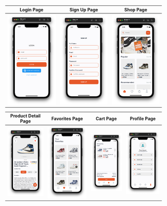 <!-- # flutter_e_commerce_app

A new Flutter project.

## Getting Started

This project is a starting point for a Flutter application.

A few resources to get you started if this is your first Flutter project:

- [Lab: Write your first Flutter app](https://flutter.dev/docs/get-started/codelab)
- [Cookbook: Useful Flutter samples](https://flutter.dev/docs/cookbook)

For help getting started with Flutter, view our
[online documentation](https://flutter.dev/docs), which offers tutorials,
samples, guidance on mobile development, and a full API reference. -->

| Login Page                 |   Sign Up Page    |  Shop Page | 
|:---:|:---:|:---:|
![](./screenshots/login_page.png)|![](./screenshots/sign_up_page.png)|![](./screenshots/shop_page.png)|

Product Detail Page | Favorites Page | Cart Page | Profile Page |
|:---:|:---:|:---:|:---:|
|![](./screenshots/product_detail_page.png)|![](./screenshots/favorites_page.png)|![](./screenshots/cart_page.png)|![](./screenshots/profile_page.png)|
